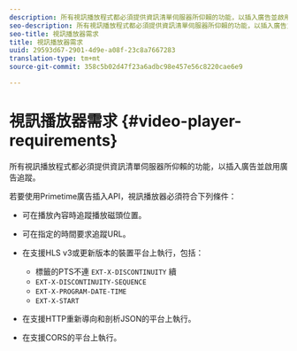 ```yaml
---
description: 所有視訊播放程式都必須提供資訊清單伺服器所仰賴的功能，以插入廣告並啟用廣告追蹤。
seo-description: 所有視訊播放程式都必須提供資訊清單伺服器所仰賴的功能，以插入廣告並啟用廣告追蹤。
seo-title: 視訊播放器需求
title: 視訊播放器需求
uuid: 29593d67-2901-4d9e-a08f-23c8a7667283
translation-type: tm+mt
source-git-commit: 358c5b02d47f23a6adbc98e457e56c8220cae6e9

---
```



# 視訊播放器需求 {#video-player-requirements}

所有視訊播放程式都必須提供資訊清單伺服器所仰賴的功能，以插入廣告並啟用廣告追蹤。

若要使用Primetime廣告插入API，視訊播放器必須符合下列條件：

* 可在播放內容時追蹤播放磁頭位置。
* 可在指定的時間要求追蹤URL。
* 在支援HLS v3或更新版本的裝置平台上執行，包括：

   * 標籤的PTS不連 `EXT-X-DISCONTINUITY` 續
   * `EXT-X-DISCONTINUITY-SEQUENCE`
   * `EXT-X-PROGRAM-DATE-TIME`
   * `EXT-X-START`

* 在支援HTTP重新導向和剖析JSON的平台上執行。
* 在支援CORS的平台上執行。